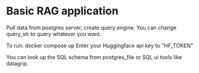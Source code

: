 # Basic RAG application

Pull data from postgres server, create query engine. You can change query_str to query whatever you want.

To run:
docker compose up
Enter your Huggingface api key to "HF_TOKEN"

You can look up the SQL schema from postgres_file or SQL ui tools like datagrip.


